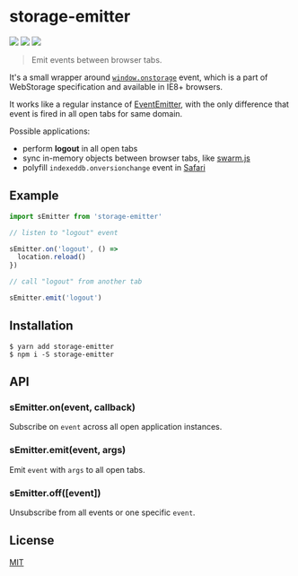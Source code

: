 # storage-emitter

[![](https://img.shields.io/npm/v/storage-emitter.svg)](https://npmjs.org/package/storage-emitter)
[![](https://img.shields.io/travis/alekseykulikov/storage-emitter.svg)](https://travis-ci.org/alekseykulikov/storage-emitter)
[![](http://img.shields.io/npm/dm/storage-emitter.svg)](https://npmjs.org/package/storage-emitter)

> Emit events between browser tabs.

It's a small wrapper around
[`window.onstorage`](http://www.w3.org/TR/webstorage/#the-storage-event) event,
which is a part of WebStorage specification and available in IE8+ browsers.

It works like a regular instance of [EventEmitter](https://github.com/component/emitter),
with the only difference that event is fired in all open tabs for same domain.

Possible applications:

- perform **logout** in all open tabs
- sync in-memory objects between browser tabs, like [swarm.js](https://github.com/gritzko/swarm#storages)
- polyfill `indexeddb.onversionchange` event in [Safari](https://bugs.webkit.org/show_bug.cgi?id=136155)

## Example

```js
import sEmitter from 'storage-emitter'

// listen to "logout" event

sEmitter.on('logout', () =>
  location.reload()
})

// call "logout" from another tab

sEmitter.emit('logout')
```

## Installation

    $ yarn add storage-emitter
    $ npm i -S storage-emitter

## API

### sEmitter.on(event, callback)

Subscribe on `event` across all open application instances.

### sEmitter.emit(event, args)

Emit `event` with `args` to all open tabs.

### sEmitter.off([event])

Unsubscribe from all events or one specific `event`.

## License

[MIT]('./LICENSE')

